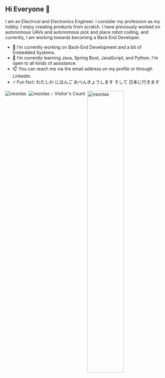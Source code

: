 ## Hi Everyone 👋
I am an Electrical and Electronics Engineer. I consider my profession as my hobby. I enjoy creating products from scratch. I have previously worked on autonomous UAVs and autonomous pick and place robot coding, and currently, I am working towards becoming a Back End Developer.
- 🚀 I’m currently working on Back-End Development and a bit of Embedded Systems.
- 🧠 I’m currently learning Java, Spring Boot, JavaScript, and Python. I'm open to all kinds of assistance.
- 📫 You can reach me via the email address on my profile or through Linkedin.
- ⚡ Fun fact: わたしわ にほんご おべんきょうします そして 日本に行きます
<!--
**Nezolas/Nezolas** is a ✨ _special_ ✨ repository because its `README.md` (this file) appears on your GitHub profile.

Here are some ideas to get you started:

- 🔭 I’m currently working on ...
- 🌱 I’m currently learning ...
- 👯 I’m looking to collaborate on ...
- 🤔 I’m looking for help with ...
- 💬 Ask me about ...
- 📫 How to reach me: ...
- 😄 Pronouns: ...
- ⚡ Fun fact: ...
-->

<p><img align="left" src="https://github-readme-stats.vercel.app/api/top-langs?username=nezolas&show_icons=true&locale=en&layout=compact&theme=chartreuse-dark" alt="nezolas" /></p>
<p><img align="right" src="https://github-readme-stats.vercel.app/api?username=nezolas&show_icons=true&locale=en&layout=compact&theme=chartreuse-dark" alt="nezolas" width="48%" /></p>

<div align="center">
<img src="https://profile-counter.glitch.me/{nezolas}/count.svg" alt="nezolas :: Visitor's Count" />
</div>
